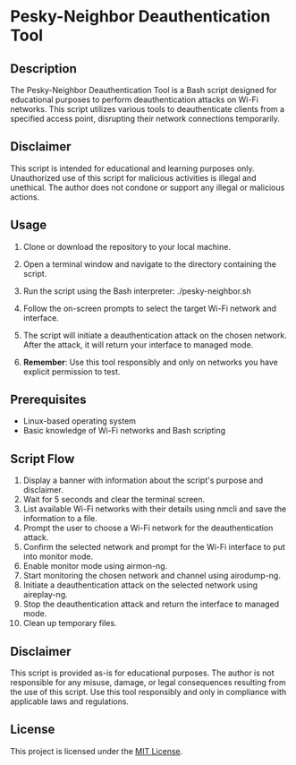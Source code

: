 # Pesky-Neighbor Deauthentication Tool

## Description

The Pesky-Neighbor Deauthentication Tool is a Bash script designed for educational purposes to perform deauthentication attacks on Wi-Fi networks. This script utilizes various tools to deauthenticate clients from a specified access point, disrupting their network connections temporarily.

## Disclaimer

This script is intended for educational and learning purposes only. Unauthorized use of this script for malicious activities is illegal and unethical. The author does not condone or support any illegal or malicious actions.

## Usage

1. Clone or download the repository to your local machine.

2. Open a terminal window and navigate to the directory containing the script.

3. Run the script using the Bash interpreter: ./pesky-neighbor.sh
4. Follow the on-screen prompts to select the target Wi-Fi network and interface.

5. The script will initiate a deauthentication attack on the chosen network. After the attack, it will return your interface to managed mode.

6. **Remember**: Use this tool responsibly and only on networks you have explicit permission to test.

## Prerequisites
- Linux-based operating system
- Basic knowledge of Wi-Fi networks and Bash scripting

## Script Flow
1. Display a banner with information about the script's purpose and disclaimer.
2. Wait for 5 seconds and clear the terminal screen.
3. List available Wi-Fi networks with their details using nmcli and save the information to a file.
4. Prompt the user to choose a Wi-Fi network for the deauthentication attack.
5. Confirm the selected network and prompt for the Wi-Fi interface to put into monitor mode.
6. Enable monitor mode using airmon-ng.
7. Start monitoring the chosen network and channel using airodump-ng.
8. Initiate a deauthentication attack on the selected network using aireplay-ng.
9. Stop the deauthentication attack and return the interface to managed mode.
10. Clean up temporary files.
## Disclaimer
This script is provided as-is for educational purposes. The author is not responsible for any misuse, damage, or legal consequences resulting from the use of this script. Use this tool responsibly and only in compliance with applicable laws and regulations.

## License
This project is licensed under the [MIT License](LICENSE).
